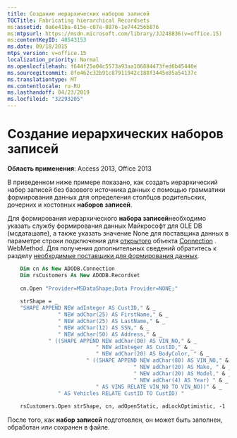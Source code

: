 ```yaml
---
title: Создание иерархических наборов записей
TOCTitle: Fabricating hierarchical Recordsets
ms:assetid: 0a6e41ba-015e-c07e-8876-1e744256b876
ms:mtpsurl: https://msdn.microsoft.com/library/JJ248836(v=office.15)
ms:contentKeyID: 48543153
ms.date: 09/18/2015
mtps_version: v=office.15
localization_priority: Normal
ms.openlocfilehash: f644f25a04c5573a93aa106884473fed6b45440e
ms.sourcegitcommit: 8fe462c32b91c87911942c188f3445e85a54137c
ms.translationtype: MT
ms.contentlocale: ru-RU
ms.lasthandoff: 04/23/2019
ms.locfileid: "32293205"
---
```

# <a name="fabricating-hierarchical-recordsets"></a>Создание иерархических наборов записей


**Область применения**: Access 2013, Office 2013

В приведенном ниже примере показано, как создать иерархический набор записей без базового источника данных с помощью грамматики формирования данных для определения столбцов родительских, дочерних и хостовных **наборов записей**.

Для формирования иерархического **набора записей**необходимо указать службу формирования данных Майкрософт для OLE DB (мсдаташапе), а также указать значение None для поставщика данных в параметре строки подключения для [открытого](open-method-ado-connection.md) объекта [Connection](connection-object-ado.md) . WebMethod. Для получения дополнительных сведений обратитесь к разделу [необходимые поставщики для формирования данных](required-providers-for-data-shaping.md).

```vb
    Dim cn As New ADODB.Connection
    Dim rsCustomers As New ADODB.Recordset
    
    cn.Open "Provider=MSDataShape;Data Provider=NONE;"
     
    strShape = _
    "SHAPE APPEND NEW adInteger AS CustID," & _
                " NEW adChar(25) AS FirstName," & _
                " NEW adChar(25) AS LastName," & _
                " NEW adChar(12) AS SSN," & _
                " NEW adChar(50) AS Address," & _
             " ((SHAPE APPEND NEW adChar(80) AS VIN_NO," & _
                            " NEW adInteger AS CustID," & _
                            " NEW adChar(20) AS BodyColor, " & _
                         " ((SHAPE APPEND NEW adChar(80) AS VIN_NO," & _
                                        " NEW adChar(20) AS Make, " & _
                                        " NEW adChar(20) AS Model," & _
                                        " NEW adChar(4) AS Year) " & _
                            " AS VINS RELATE VIN_NO TO VIN_NO))" & _
                " AS Vehicles RELATE CustID TO CustID) "
     
    rsCustomers.Open strShape, cn, adOpenStatic, adLockOptimistic, -1
```

После того, как **набор записей** подготовлен, он может быть заполнен, обработан или сохранен в файле.

